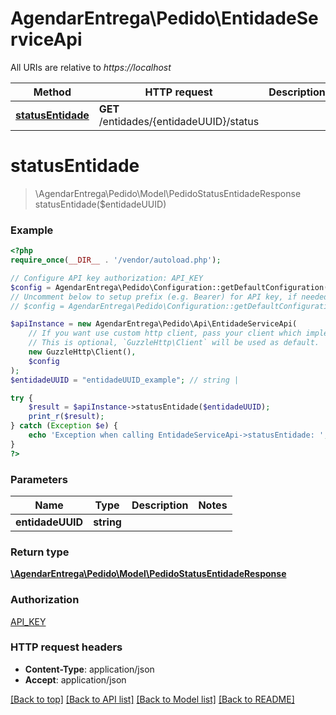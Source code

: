 # AgendarEntrega\Pedido\EntidadeServiceApi

All URIs are relative to *https://localhost*

Method | HTTP request | Description
------------- | ------------- | -------------
[**statusEntidade**](EntidadeServiceApi.md#statusEntidade) | **GET** /entidades/{entidadeUUID}/status | 


# **statusEntidade**
> \AgendarEntrega\Pedido\Model\PedidoStatusEntidadeResponse statusEntidade($entidadeUUID)



### Example
```php
<?php
require_once(__DIR__ . '/vendor/autoload.php');

// Configure API key authorization: API_KEY
$config = AgendarEntrega\Pedido\Configuration::getDefaultConfiguration()->setApiKey('Authorization', 'YOUR_API_KEY');
// Uncomment below to setup prefix (e.g. Bearer) for API key, if needed
// $config = AgendarEntrega\Pedido\Configuration::getDefaultConfiguration()->setApiKeyPrefix('Authorization', 'Bearer');

$apiInstance = new AgendarEntrega\Pedido\Api\EntidadeServiceApi(
    // If you want use custom http client, pass your client which implements `GuzzleHttp\ClientInterface`.
    // This is optional, `GuzzleHttp\Client` will be used as default.
    new GuzzleHttp\Client(),
    $config
);
$entidadeUUID = "entidadeUUID_example"; // string | 

try {
    $result = $apiInstance->statusEntidade($entidadeUUID);
    print_r($result);
} catch (Exception $e) {
    echo 'Exception when calling EntidadeServiceApi->statusEntidade: ', $e->getMessage(), PHP_EOL;
}
?>
```

### Parameters

Name | Type | Description  | Notes
------------- | ------------- | ------------- | -------------
 **entidadeUUID** | **string**|  |

### Return type

[**\AgendarEntrega\Pedido\Model\PedidoStatusEntidadeResponse**](../Model/PedidoStatusEntidadeResponse.md)

### Authorization

[API_KEY](../../README.md#API_KEY)

### HTTP request headers

 - **Content-Type**: application/json
 - **Accept**: application/json

[[Back to top]](#) [[Back to API list]](../../README.md#documentation-for-api-endpoints) [[Back to Model list]](../../README.md#documentation-for-models) [[Back to README]](../../README.md)

